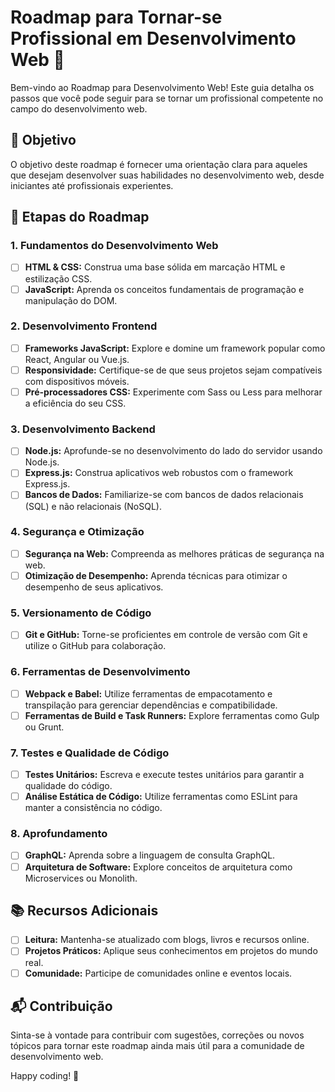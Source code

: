 # Roadmap para Tornar-se Profissional em Desenvolvimento Web 🚀

Bem-vindo ao Roadmap para Desenvolvimento Web! Este guia detalha os passos que você pode seguir para se tornar um profissional competente no campo do desenvolvimento web.

## 🎯 Objetivo

O objetivo deste roadmap é fornecer uma orientação clara para aqueles que desejam desenvolver suas habilidades no desenvolvimento web, desde iniciantes até profissionais experientes.

## 🚦 Etapas do Roadmap

### 1. Fundamentos do Desenvolvimento Web

- [ ] **HTML & CSS:** Construa uma base sólida em marcação HTML e estilização CSS.
- [ ] **JavaScript:** Aprenda os conceitos fundamentais de programação e manipulação do DOM.

### 2. Desenvolvimento Frontend

- [ ] **Frameworks JavaScript:** Explore e domine um framework popular como React, Angular ou Vue.js.
- [ ] **Responsividade:** Certifique-se de que seus projetos sejam compatíveis com dispositivos móveis.
- [ ] **Pré-processadores CSS:** Experimente com Sass ou Less para melhorar a eficiência do seu CSS.

### 3. Desenvolvimento Backend

- [ ] **Node.js:** Aprofunde-se no desenvolvimento do lado do servidor usando Node.js.
- [ ] **Express.js:** Construa aplicativos web robustos com o framework Express.js.
- [ ] **Bancos de Dados:** Familiarize-se com bancos de dados relacionais (SQL) e não relacionais (NoSQL).

### 4. Segurança e Otimização

- [ ] **Segurança na Web:** Compreenda as melhores práticas de segurança na web.
- [ ] **Otimização de Desempenho:** Aprenda técnicas para otimizar o desempenho de seus aplicativos.

### 5. Versionamento de Código

- [ ] **Git e GitHub:** Torne-se proficientes em controle de versão com Git e utilize o GitHub para colaboração.

### 6. Ferramentas de Desenvolvimento

- [ ] **Webpack e Babel:** Utilize ferramentas de empacotamento e transpilação para gerenciar dependências e compatibilidade.
- [ ] **Ferramentas de Build e Task Runners:** Explore ferramentas como Gulp ou Grunt.

### 7. Testes e Qualidade de Código

- [ ] **Testes Unitários:** Escreva e execute testes unitários para garantir a qualidade do código.
- [ ] **Análise Estática de Código:** Utilize ferramentas como ESLint para manter a consistência no código.

### 8. Aprofundamento

- [ ] **GraphQL:** Aprenda sobre a linguagem de consulta GraphQL.
- [ ] **Arquitetura de Software:** Explore conceitos de arquitetura como Microservices ou Monolith.

## 📚 Recursos Adicionais

- [ ] **Leitura:** Mantenha-se atualizado com blogs, livros e recursos online.
- [ ] **Projetos Práticos:** Aplique seus conhecimentos em projetos do mundo real.
- [ ] **Comunidade:** Participe de comunidades online e eventos locais.

## 📬 Contribuição

Sinta-se à vontade para contribuir com sugestões, correções ou novos tópicos para tornar este roadmap ainda mais útil para a comunidade de desenvolvimento web.

Happy coding! 🚀
